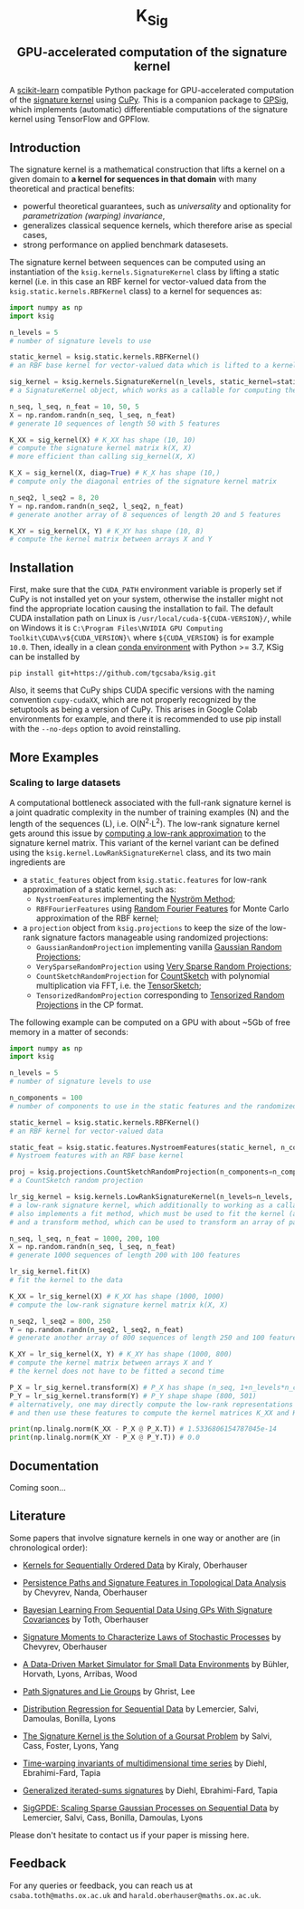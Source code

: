 # <p align='center'> K<sub>Sig</sub> </p>
## <p align='center'> GPU-accelerated computation of the signature kernel </p>
A [scikit-learn](https://github.com/scikit-learn/scikit-learn) compatible Python package for GPU-accelerated computation of the [signature kernel](https://jmlr.org/papers/v20/16-314.html) using [CuPy](https://github.com/cupy/cupy). This is a companion package to [GPSig](https://github.com/tgcsaba/GPSig), which implements (automatic) differentiable computations of the signature kernel using TensorFlow and GPFlow. 

## Introduction

The signature kernel is a mathematical construction that lifts a kernel on a given domain to **a kernel for sequences in that domain** with many theoretical and practical benefits:
- powerful theoretical guarantees, such as *universality* and optionality for *parametrization (warping) invariance*,
- generalizes classical sequence kernels, which therefore arise as special cases,
- strong performance on applied benchmark datasesets.

The signature kernel between sequences can be computed using an instantiation of the `ksig.kernels.SignatureKernel` class by lifting a static kernel (i.e. in this case an RBF kernel for vector-valued data from the `ksig.static.kernels.RBFKernel` class) to a kernel for sequences as:
```python
import numpy as np
import ksig

n_levels = 5 
# number of signature levels to use

static_kernel = ksig.static.kernels.RBFKernel() 
# an RBF base kernel for vector-valued data which is lifted to a kernel for sequences

sig_kernel = ksig.kernels.SignatureKernel(n_levels, static_kernel=static_kernel) 
# a SignatureKernel object, which works as a callable for computing the signature kernel matrix

n_seq, l_seq, n_feat = 10, 50, 5 
X = np.random.randn(n_seq, l_seq, n_feat)
# generate 10 sequences of length 50 with 5 features

K_XX = sig_kernel(X) # K_XX has shape (10, 10)
# compute the signature kernel matrix k(X, X)
# more efficient than calling sig_kernel(X, X)

K_X = sig_kernel(X, diag=True) # K_X has shape (10,)
# compute only the diagonal entries of the signature kernel matrix

n_seq2, l_seq2 = 8, 20
Y = np.random.randn(n_seq2, l_seq2, n_feat)
# generate another array of 8 sequences of length 20 and 5 features

K_XY = sig_kernel(X, Y) # K_XY has shape (10, 8)
# compute the kernel matrix between arrays X and Y

```

## Installation
First, make sure that the `CUDA_PATH` environment variable is properly set if CuPy is not installed yet on your system, otherwise the installer might not find the appropriate location causing the installation to fail. The default CUDA installation path on Linux is `/usr/local/cuda-${CUDA-VERSION}/`, while on Windows it is `C:\Program Files\NVIDIA GPU Computing Toolkit\CUDA\v${CUDA_VERSION}\` where `${CUDA_VERSION}` is for example `10.0`. 
Then, ideally in a clean [conda environment](https://conda.io/projects/conda/en/latest/user-guide/tasks/manage-environments.html) with Python >= 3.7, KSig can be installed by 
```
pip install git+https://github.com/tgcsaba/ksig.git
```
Also, it seems that CuPy ships CUDA specific versions with the naming convention `cupy-cudaXX`, which are not properly recognized by the setuptools as being a version of CuPy. This arises in Google Colab environments for example, and there it is recommended to use pip install with the `--no-deps` option to avoid reinstalling.
  
## More Examples

### Scaling to large datasets
A computational bottleneck associated with the full-rank signature kernel is a joint quadratic complexity in the number of training examples (N) and the length of the sequences (L), i.e. O(N<sup>2</sup>&middot;L<sup>2</sup>). The low-rank signature kernel gets around this issue by [computing a low-rank approximation](https://jmlr.org/papers/volume20/16-314/16-314.pdf#page=29) to the signature kernel matrix.
This variant of the kernel variant can be defined using the `ksig.kernel.LowRankSignatureKernel` class, and its two main ingredients are
* a `static_features` object from `ksig.static.features` for low-rank approximation of a static kernel, such as:
    * `NystroemFeatures` implementing the [Nyström Method](https://papers.nips.cc/paper/2000/file/19de10adbaa1b2ee13f77f679fa1483a-Paper.pdf);
    * `RBFFourierFeatures` using [Random Fourier Features](https://people.eecs.berkeley.edu/~brecht/papers/07.rah.rec.nips.pdf) for Monte Carlo approximation of the RBF kernel;
* a `projection` object from `ksig.projections` to keep the size of the low-rank signature factors manageable using randomized projections:
    * `GaussianRandomProjection` implementing vanilla [Gaussian Random Projections](https://arxiv.org/ftp/arxiv/papers/1301/1301.3849.pdf);
    * `VerySparseRandomProjection` using [Very Sparse Random Projections](https://web.stanford.edu/~hastie/Papers/Ping/KDD06_rp.pdf);
    * `CountSketchRandomProjection` for [CountSketch](https://www.cs.princeton.edu/courses/archive/spring04/cos598B/bib/CharikarCF.pdf) with polynomial multiplication via FFT, i.e. the [TensorSketch](https://dl.acm.org/doi/10.1145/2487575.2487591);
    * `TensorizedRandomProjection` corresponding to [Tensorized Random Projections](https://proceedings.mlr.press/v108/rakhshan20a/rakhshan20a.pdf) in the CP format.

The following example can be computed on a GPU with about ~5Gb of free memory in a matter of seconds:
```python
import numpy as np
import ksig

n_levels = 5 
# number of signature levels to use

n_components = 100
# number of components to use in the static features and the randomized projections

static_kernel = ksig.static.kernels.RBFKernel() 
# an RBF kernel for vector-valued data

static_feat = ksig.static.features.NystroemFeatures(static_kernel, n_components=n_components)
# Nystroem features with an RBF base kernel

proj = ksig.projections.CountSketchRandomProjection(n_components=n_components)
# a CountSketch random projection 

lr_sig_kernel = ksig.kernels.LowRankSignatureKernel(n_levels=n_levels, static_features=static_feat, projection=proj)
# a low-rank signature kernel, which additionally to working as a callable for kernel matrix computations
# also implements a fit method, which must be used to fit the kernel (and its subobjects) to the data
# and a transform method, which can be used to transform an array of paths to their corresponding low-rank features

n_seq, l_seq, n_feat = 1000, 200, 100
X = np.random.randn(n_seq, l_seq, n_feat)
# generate 1000 sequences of length 200 with 100 features

lr_sig_kernel.fit(X)
# fit the kernel to the data

K_XX = lr_sig_kernel(X) # K_XX has shape (1000, 1000)
# compute the low-rank signature kernel matrix k(X, X)

n_seq2, l_seq2 = 800, 250
Y = np.random.randn(n_seq2, l_seq2, n_feat)
# generate another array of 800 sequences of length 250 and 100 features

K_XY = lr_sig_kernel(X, Y) # K_XY has shape (1000, 800)
# compute the kernel matrix between arrays X and Y
# the kernel does not have to be fitted a second time

P_X = lr_sig_kernel.transform(X) # P_X has shape (n_seq, 1+n_levels*n_components) i.e. (1000, 501) in this case
P_Y = lr_sig_kernel.transform(Y) # P_Y shape shape (800, 501)
# alternatively, one may directly compute the low-rank representations for both X and Y
# and then use these features to compute the kernel matrices K_XX and K_XY

print(np.linalg.norm(K_XX - P_X @ P_X.T)) # 1.5336806154787045e-14
print(np.linalg.norm(K_XY - P_X @ P_Y.T)) # 0.0
```

## Documentation
Coming soon...

## Literature

Some papers that involve signature kernels in one way or another are (in chronological order):

- [Kernels for Sequentially Ordered Data](https://jmlr.org/papers/v20/16-314.html) by Kiraly, Oberhauser

- [Persistence Paths and Signature Features in Topological Data Analysis](https://arxiv.org/abs/1806.00381) by Chevyrev, Nanda, Oberhauser

- [Bayesian Learning From Sequential Data Using GPs With Signature Covariances](http://proceedings.mlr.press/v119/toth20a.html) by Toth, Oberhauser

- [Signature Moments to Characterize Laws of Stochastic Processes](https://arxiv.org/abs/1810.10971) by Chevyrev, Oberhauser

- [A Data-Driven Market Simulator for Small Data Environments](https://arxiv.org/abs/2006.14498) by Bühler, Horvath, Lyons, Arribas, Wood

- [Path Signatures and Lie Groups](https://arxiv.org/abs/2007.06633) by Ghrist, Lee

- [Distribution Regression for Sequential Data](https://arxiv.org/abs/2006.05805) by Lemercier, Salvi, Damoulas, Bonilla, Lyons

- [The Signature Kernel is the Solution of a Goursat Problem](https://arxiv.org/abs/2006.14794) by Salvi, Cass, Foster, Lyons, Yang

- [Time-warping invariants of multidimensional time series](https://arxiv.org/abs/1906.05823) by Diehl, Ebrahimi-Fard, Tapia 

- [Generalized iterated-sums signatures](https://arxiv.org/abs/2012.04597) by Diehl, Ebrahimi-Fard, Tapia 

- [SigGPDE: Scaling Sparse Gaussian Processes on Sequential Data](https://arxiv.org/abs/2105.04211) by Lemercier, Salvi, Cass, Bonilla, Damoulas, Lyons


Please don't hesitate to contact us if your paper is missing here. 
  
## Feedback

For any queries or feedback, you can reach us at `csaba.toth@maths.ox.ac.uk` and `harald.oberhauser@maths.ox.ac.uk`.
  
